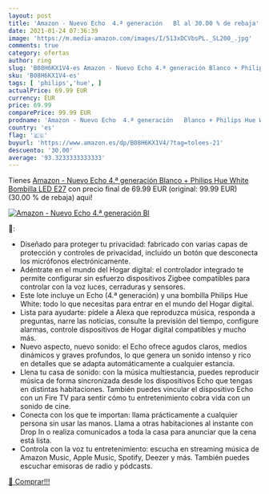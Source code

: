 ```yaml
---
layout: post
title: 'Amazon - Nuevo Echo  4.ª generación   Bl al 30.00 % de rebaja'
date: 2021-01-24 07:36:39
image: 'https://m.media-amazon.com/images/I/513xDCVbsPL._SL200_.jpg'
comments: true
category: ofertas
author: ring
slug: 'B08H6KX1V4-es Amazon - Nuevo Echo 4.ª generación Blanco + Philips Hue...'
sku: 'B08H6KX1V4-es'
tags: [ 'philips','hue', ]
actualPrice: 69.99 EUR
currency: EUR
price: 69.99
comparePrice: 99.99 EUR
prodname: 'Amazon - Nuevo Echo  4.ª generación   Blanco + Philips Hue White Bombilla LED E27'
country: 'es'
flag: '🇪🇸'
buyurl: 'https://www.amazon.es/dp/B08H6KX1V4/?tag=tolees-21'
descuento: '30.00'
average: '93.3233333333333'
---
```


Tienes [Amazon - Nuevo Echo  4.ª generación   Blanco + Philips Hue White Bombilla LED E27](https://www.amazon.es/dp/B08H6KX1V4/?tag=tolees-21) con precio final de  69.99 EUR (original: 99.99 EUR) (30.00 %  de rebaja) aqui!

[![Amazon - Nuevo Echo  4.ª generación   Bl](https://m.media-amazon.com/images/I/513xDCVbsPL._SL200_.jpg)](https://www.amazon.es/dp/B08H6KX1V4/?tag=tolees-21)

🔎:

- Diseñado para proteger tu privacidad: fabricado con varias capas de protección y controles de privacidad, incluido un botón que desconecta los micrófonos electrónicamente.
- Adéntrate en el mundo del Hogar digital: el controlador integrado te permite configurar sin esfuerzo dispositivos Zigbee compatibles para controlar con la voz luces, cerraduras y sensores.
- Este lote incluye un Echo (4.ª generación) y una bombilla Philips Hue White: todo lo que necesitas para entrar en el mundo del Hogar digital.
- Lista para ayudarte: pídele a Alexa que reproduzca música, responda a preguntas, narre las noticias, consulte la previsión del tiempo, configure alarmas, controle dispositivos de Hogar digital compatibles y mucho más.
- Nuevo aspecto, nuevo sonido: el Echo ofrece agudos claros, medios dinámicos y graves profundos, lo que genera un sonido intenso y rico en detalles que se adapta automáticamente a cualquier estancia.
- Llena tu casa de sonido: con la música multiestancia, puedes reproducir música de forma sincronizada desde los dispositivos Echo que tengas en distintas habitaciones. También puedes vincular el dispositivo Echo con un Fire TV para sentir cómo tu entretenimiento cobra vida con un sonido de cine.
- Conecta con los que te importan: llama prácticamente a cualquier persona sin usar las manos. Llama a otras habitaciones al instante con Drop In o realiza comunicados a toda la casa para anunciar que la cena está lista.
- Controla con la voz tu entretenimiento: escucha en streaming música de Amazon Music, Apple Music, Spotify, Deezer y más. También puedes escuchar emisoras de radio y pódcasts.

[🛒 Comprar!!!](https://www.amazon.es/dp/B08H6KX1V4/?tag=tolees-21)
